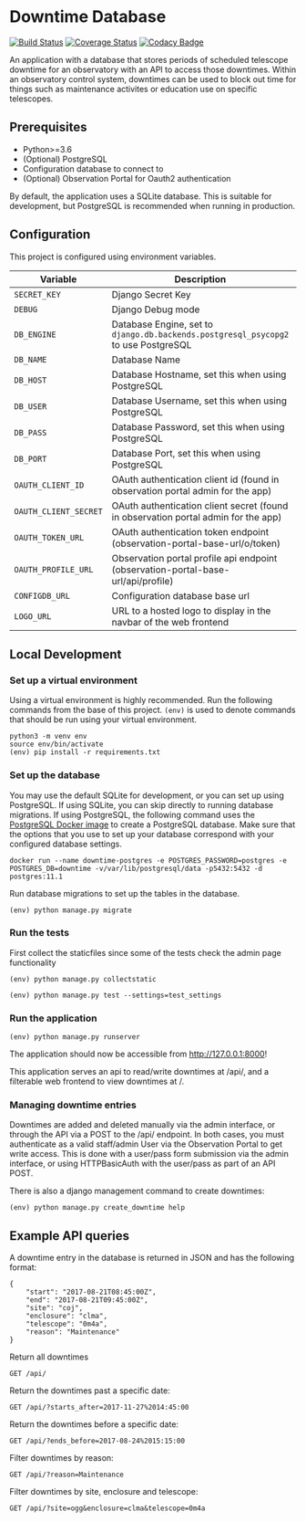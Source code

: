 # Downtime Database

[![Build Status](https://travis-ci.com/observatorycontrolsystem/downtime.svg?branch=master)](https://travis-ci.com/observatorycontrolsystem/downtime)
[![Coverage Status](https://coveralls.io/repos/github/observatorycontrolsystem/downtime/badge.svg?branch=master)](https://coveralls.io/github/observatorycontrolsystem/downtime?branch=master)
[![Codacy Badge](https://app.codacy.com/project/badge/Grade/7aa8dea066824e79bb7e681122598345)](https://www.codacy.com/gh/observatorycontrolsystem/downtime?utm_source=github.com&amp;utm_medium=referral&amp;utm_content=observatorycontrolsystem/downtime&amp;utm_campaign=Badge_Grade)

An application with a database that stores periods of scheduled telescope downtime for an observatory with an
API to access those downtimes. Within an observatory control system, downtimes can be used to block out time
for things such as maintenance activites or education use on specific telescopes.


## Prerequisites

-   Python>=3.6
-   (Optional) PostgreSQL
-   Configuration database to connect to
-   (Optional) Observation Portal for Oauth2 authentication

By default, the application uses a SQLite database. This is suitable for development, but PostgreSQL is
recommended when running in production.

## Configuration

This project is configured using environment variables.

| Variable             | Description                                                                        | Default                      |
| -------------------- | ---------------------------------------------------------------------------------- | ---------------------------- |
| `SECRET_KEY`         | Django Secret Key                                                                  | `### CHANGE ME ###`          |
| `DEBUG`              | Django Debug mode                                                                  | False                        |
| `DB_ENGINE`          | Database Engine, set to `django.db.backends.postgresql_psycopg2` to use PostgreSQL | `django.db.backends.sqlite3` |
| `DB_NAME`            | Database Name                                                                      | `db.sqlite3`                 |
| `DB_HOST`            | Database Hostname, set this when using PostgreSQL                                  | _empty string_               |
| `DB_USER`            | Database Username, set this when using PostgreSQL                                  | _empty string_               |
| `DB_PASS`            | Database Password, set this when using PostgreSQL                                  | _empty string_               |
| `DB_PORT`            | Database Port, set this when using PostgreSQL                                      | `5432`                       |
| `OAUTH_CLIENT_ID`    | OAuth authentication client id (found in observation portal admin for the app)     | ``                           |
| `OAUTH_CLIENT_SECRET`| OAuth authentication client secret (found in observation portal admin for the app) | ``                           |
| `OAUTH_TOKEN_URL`    | OAuth authentication token endpoint (observation-portal-base-url/o/token)          | ``                           |
| `OAUTH_PROFILE_URL`  | Observation portal profile api endpoint (observation-portal-base-url/api/profile)  | ``                           |
| `CONFIGDB_URL`       | Configuration database base url                                                    | ``                           |
| `LOGO_URL`           | URL to a hosted logo to display in the navbar of the web frontend                  | ``                           |

## Local Development

### **Set up a virtual environment**

Using a virtual environment is highly recommended. Run the following commands from the base of this project. `(env)`
is used to denote commands that should be run using your virtual environment.

    python3 -m venv env
    source env/bin/activate
    (env) pip install -r requirements.txt

### **Set up the database**

You may use the default SQLite for development, or you can set up using PostgreSQL. If using SQLite, you can skip directly
to running database migrations. If using PostgreSQL, the following command uses the [PostgreSQL Docker image](https://hub.docker.com/_/postgres) to
create a PostgreSQL database. Make sure that the options that you use to set up your database correspond with your configured database settings.

    docker run --name downtime-postgres -e POSTGRES_PASSWORD=postgres -e POSTGRES_DB=downtime -v/var/lib/postgresql/data -p5432:5432 -d postgres:11.1

Run database migrations to set up the tables in the database.

    (env) python manage.py migrate

### Run the tests

First collect the staticfiles since some of the tests check the admin page functionality

    (env) python manage.py collectstatic

    (env) python manage.py test --settings=test_settings

### Run the application

    (env) python manage.py runserver

The application should now be accessible from <http://127.0.0.1:8000>!

This application serves an api to read/write downtimes at /api/, and a filterable web frontend to view
downtimes at /.

### Managing downtime entries

Downtimes are added and deleted manually via the admin interface, or through the API via a POST to the /api/ endpoint.
In both cases, you must authenticate as a valid staff/admin User via the Observation Portal to get write access.
This is done with a user/pass form submission via the admin interface, or using HTTPBasicAuth with the user/pass
as part of an API POST.

There is also a django management command to create downtimes:

    (env) python manage.py create_downtime help

## Example API queries

A downtime entry in the database is returned in JSON and has the following format:

    {
        "start": "2017-08-21T08:45:00Z",
        "end": "2017-08-21T09:45:00Z",
        "site": "coj",
        "enclosure": "clma",
        "telescope": "0m4a",
        "reason": "Maintenance"
    }

Return all downtimes

    GET /api/

Return the downtimes past a specific date:

    GET /api/?starts_after=2017-11-27%2014:45:00

Return the downtimes before a specific date:

    GET /api/?ends_before=2017-08-24%2015:15:00

Filter downtimes by reason:

    GET /api/?reason=Maintenance

Filter downtimes by site, enclosure and telescope:

    GET /api/?site=ogg&enclosure=clma&telescope=0m4a
